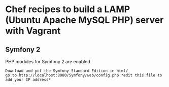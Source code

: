 Chef recipes to build a LAMP (Ubuntu Apache MySQL PHP) server with Vagrant
===

Symfony 2
---
PHP modules for Symfony 2 are enabled

    Download and put the Symfony Standard Edition in html/
    go to http://localhost:8080/Symfony/web/config.php *edit this file to add your IP address*
